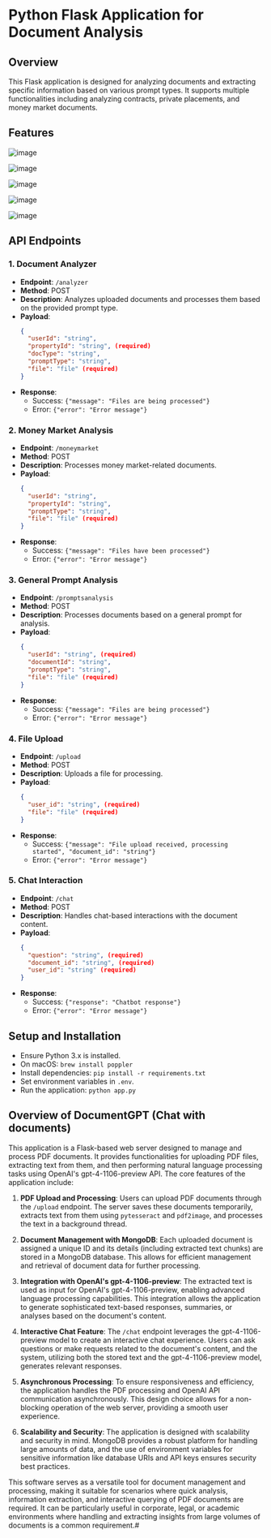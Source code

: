 # Python Flask Application for Document Analysis 

## Overview
This Flask application is designed for analyzing documents and extracting specific information based on various prompt types. It supports multiple functionalities including analyzing contracts, private placements, and money market documents.

## Features

![image](https://github.com/Rehan-Afzaal/openai-analyzer/assets/42688016/dc79da3c-f873-4665-b71f-08d1ff3d85e3)

![image](https://github.com/Rehan-Afzaal/openai-analyzer/assets/42688016/26dfba7b-2127-4e0c-9206-d01bf8896bdd)

![image](https://github.com/Rehan-Afzaal/openai-analyzer/assets/42688016/c0813a73-f06e-41d6-8e6a-25b1c7ac325e)

![image](https://github.com/Rehan-Afzaal/openai-analyzer/assets/42688016/725e1056-777f-4f07-bdf2-0a75186eeff0)

![image](https://github.com/Rehan-Afzaal/openai-analyzer/assets/42688016/f068aa5e-fe00-42a5-867e-778e4ed5002f)


## API Endpoints

### 1. Document Analyzer
- **Endpoint**: `/analyzer`
- **Method**: POST
- **Description**: Analyzes uploaded documents and processes them based on the provided prompt type.
- **Payload**:
  ```json
  {
    "userId": "string", 
    "propertyId": "string", (required)
    "docType": "string",
    "promptType": "string",
    "file": "file" (required)
  }
  ```
- **Response**:
  - Success: `{"message": "Files are being processed"}`
  - Error: `{"error": "Error message"}`

### 2. Money Market Analysis
- **Endpoint**: `/moneymarket`
- **Method**: POST
- **Description**: Processes money market-related documents.
- **Payload**:
  ```json
  {
    "userId": "string",
    "propertyId": "string",
    "promptType": "string",
    "file": "file" (required)
  }
  ```
- **Response**:
  - Success: `{"message": "Files have been processed"}`
  - Error: `{"error": "Error message"}`

### 3. General Prompt Analysis
- **Endpoint**: `/promptsanalysis`
- **Method**: POST
- **Description**: Processes documents based on a general prompt for analysis.
- **Payload**:
  ```json
  {
    "userId": "string", (required)
    "documentId": "string",
    "promptType": "string",
    "file": "file" (required)
  }
  ```
- **Response**:
  - Success: `{"message": "Files are being processed"}`
  - Error: `{"error": "Error message"}`

### 4. File Upload
- **Endpoint**: `/upload`
- **Method**: POST
- **Description**: Uploads a file for processing.
- **Payload**:
  ```json
  {
    "user_id": "string", (required)
    "file": "file" (required)
  }
  ```
- **Response**:
  - Success: `{"message": "File upload received, processing started", "document_id": "string"}`
  - Error: `{"error": "Error message"}`

### 5. Chat Interaction
- **Endpoint**: `/chat`
- **Method**: POST
- **Description**: Handles chat-based interactions with the document content.
- **Payload**:
  ```json
  {
    "question": "string", (required)
    "document_id": "string", (required)
    "user_id": "string" (required)
  }
  ```
- **Response**:
  - Success: `{"response": "Chatbot response"}`
  - Error: `{"error": "Error message"}`

## Setup and Installation
- Ensure Python 3.x is installed.
- On macOS: `brew install poppler`
- Install dependencies: `pip install -r requirements.txt`
- Set environment variables in `.env`.
- Run the application: `python app.py`


## Overview of DocumentGPT (Chat with documents)

This application is a Flask-based web server designed to manage and process PDF documents. It provides functionalities for uploading PDF files, extracting text from them, and then performing natural language processing tasks using OpenAI's gpt-4-1106-preview API. The core features of the application include:

1. **PDF Upload and Processing**: Users can upload PDF documents through the `/upload` endpoint. The server saves these documents temporarily, extracts text from them using `pytesseract` and `pdf2image`, and processes the text in a background thread.

2. **Document Management with MongoDB**: Each uploaded document is assigned a unique ID and its details (including extracted text chunks) are stored in a MongoDB database. This allows for efficient management and retrieval of document data for further processing.

3. **Integration with OpenAI's gpt-4-1106-preview**: The extracted text is used as input for OpenAI's gpt-4-1106-preview, enabling advanced language processing capabilities. This integration allows the application to generate sophisticated text-based responses, summaries, or analyses based on the document's content.

4. **Interactive Chat Feature**: The `/chat` endpoint leverages the gpt-4-1106-preview model to create an interactive chat experience. Users can ask questions or make requests related to the document's content, and the system, utilizing both the stored text and the gpt-4-1106-preview model, generates relevant responses.

5. **Asynchronous Processing**: To ensure responsiveness and efficiency, the application handles the PDF processing and OpenAI API communication asynchronously. This design choice allows for a non-blocking operation of the web server, providing a smooth user experience.

6. **Scalability and Security**: The application is designed with scalability and security in mind. MongoDB provides a robust platform for handling large amounts of data, and the use of environment variables for sensitive information like database URIs and API keys ensures security best practices.

This software serves as a versatile tool for document management and processing, making it suitable for scenarios where quick analysis, information extraction, and interactive querying of PDF documents are required. It can be particularly useful in corporate, legal, or academic environments where handling and extracting insights from large volumes of documents is a common requirement.#
